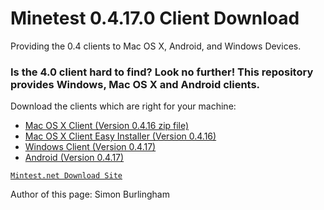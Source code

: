 # Minetest 0.4.17.0 Client Download
Providing the 0.4 clients to Mac OS X, Android, and Windows Devices.

<h3>Is the 4.0 client hard to find? Look no further! This repository provides Windows, Mac OS X and Android clients.</h3>
 
   <p>
 Download the clients which are right for your machine:
 <ul>
        <li><a href="https://github.com/lucasburlingham/Minetest-0.4.17.1-Client/blob/master/Minetest-Macosx-0.4.16.0.app.zip">Mac OS X                 Client (Version 0.4.16 zip file)</a>
        </li>
        <li>
                <a href="https://github.com/lucasburlingham/Minetest-0.4.17.1-Client/blob/macosx/minetest-0.16.0-client-macosx.pkg">Mac                        OS X Client Easy Installer (Version 0.4.16)</a>
        </li>
        <li>
                <a href="https://github.com/lucasburlingham/Minetest-0.4.17.1-Client/blob/master/minetest-0.4.17.1-win64.zip">Windows Client (Version 0.4.17)</a>
        </li>
        <li><a href="https://downloads.minetest.org/minetest-0.4.17.1.tar.gz">Android (Version 0.4.17)</a>
  </li>
 </ul>
   </p>
 <p>
<code><a href="downloads.Minetest.net">Mintest.net Download Site</a></code>
</p>
<p>Author of this page: 
Simon Burlingham</p>
